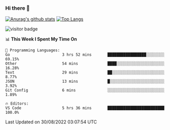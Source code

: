### Hi there 👋

<!--
**Akelio-zhang/akelio-zhang** is a ✨ _special_ ✨ repository because its `README.md` (this file) appears on your GitHub profile.

Here are some ideas to get you started:

- 🔭 I’m currently working on ...
- 🌱 I’m currently learning ...
- 👯 I’m looking to collaborate on ...
- 🤔 I’m looking for help with ...
- 💬 Ask me about ...
- 📫 How to reach me: ...
- 😄 Pronouns: ...
- ⚡ Fun fact: ...
-->

[![Anurag's github stats](https://github-readme-stats.vercel.app/api?username=akelio-zhang&line_height=24&hide=contribs&show_icons=true&count_private=true)](https://github.com/anuraghazra/github-readme-stats)
[![Top Langs](https://github-readme-stats.vercel.app/api/top-langs/?username=akelio-zhang&card_width=240&layout=compact&hide=html)](https://github.com/anuraghazra/github-readme-stats)


![visitor badge](https://komarev.com/ghpvc/?username=akelio-zhang&label=PROFILE+VIEWS&style=for-the-badge)
<!--START_SECTION:waka-->
📊 **This Week I Spent My Time On** 

```text
💬 Programming Languages: 
Go                       3 hrs 52 mins       █████████████████░░░░░░░░   69.15% 
Other                    54 mins             ████░░░░░░░░░░░░░░░░░░░░░   16.28% 
Text                     29 mins             ██░░░░░░░░░░░░░░░░░░░░░░░   8.77% 
JSON                     13 mins             █░░░░░░░░░░░░░░░░░░░░░░░░   3.92% 
Git Config               6 mins              ░░░░░░░░░░░░░░░░░░░░░░░░░   1.89%

🔥 Editors: 
VS Code                  5 hrs 36 mins       █████████████████████████   100.0%

```


 Last Updated on 30/08/2022 03:07:54 UTC
<!--END_SECTION:waka-->

